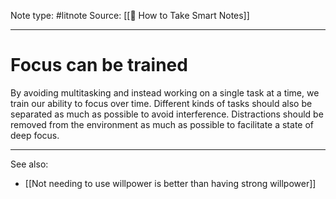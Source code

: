 Note type: #litnote
Source: [[📖 How to Take Smart Notes]]

---
# Focus can be trained
By avoiding multitasking and instead working on a single task at a time, we train our ability to focus over time. Different kinds of tasks should also be separated as much as possible to avoid interference. Distractions should be removed from the environment as much as possible to facilitate a state of deep focus.

---
See also:
- [[Not needing to use willpower is better than having strong willpower]]